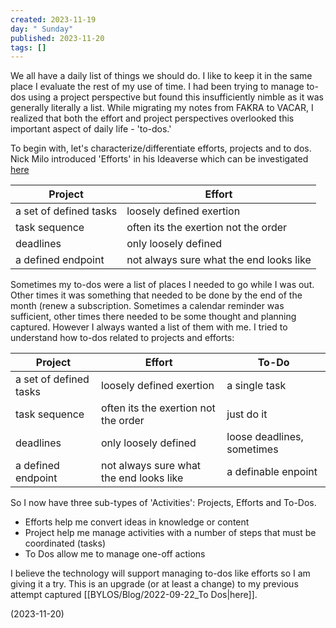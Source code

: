 ```yaml
---
created: 2023-11-19
day: " Sunday"
published: 2023-11-20
tags: []
---
```

We all have a daily list of things we should do.  I like to keep it in the same place I evaluate the rest of my use of time. I had been trying to manage to-dos using a project perspective  but found this insufficiently nimble as it was generally literally a list.  While migrating my notes from FAKRA to VACAR, I realized that both the effort and project perspectives overlooked this important aspect of daily  life - 'to-dos.'

To begin with, let's characterize/differentiate efforts, projects and to dos.  Nick Milo introduced 'Efforts' in his Ideaverse which can be investigated [here](https://start.linkingyourthinking.com/ideaverse-for-obsidian) 

| Project            | Effort |
| ------------------ | ------ |
| a set of defined tasks                   | loosely defined exertion       |
| task sequence     | often its the exertion not the order       |
| deadlines          | only loosely defined       |
| a defined endpoint | not always sure what the end looks like       |

 Sometimes my to-dos were a list of places I needed to go while I was out. Other times it was something that needed to be done by the end of the month (renew a subscription. Sometimes a calendar reminder was sufficient, other times there needed to be some thought and planning captured. However I always wanted a list of them with me.  I tried to understand how to-dos related to projects and efforts:

| Project            | Effort | To-Do|
| ------------------ | ------ | -----|
| a set of defined tasks   | loosely defined exertion | a single task  |
| task sequence     | often its the exertion not the order | just do it |
| deadlines          | only loosely defined       | loose deadlines, sometimes |
| a defined endpoint | not always sure what the end looks like | a definable enpoint |

So I now have three sub-types of 'Activities': Projects, Efforts and To-Dos.
- Efforts help me convert ideas in knowledge or content
- Project help me manage activities with a number of steps that must be coordinated (tasks)
- To Dos allow me to manage one-off actions
 
 I believe  the technology will support managing to-dos like efforts so I am giving it a try. This is an upgrade (or at least a change) to my previous attempt captured [[BYLOS/Blog/2022-09-22_To Dos|here]]. 
 
(2023-11-20)
